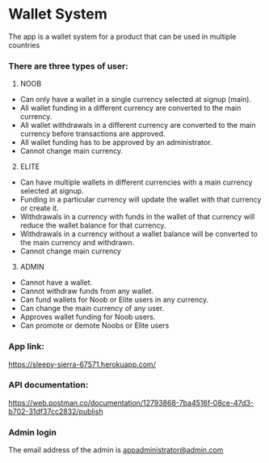 # Wallet System
The app is a wallet system for a product that can be used in multiple countries

### There are three types of user:

1. NOOB
- Can only have a wallet in a single currency selected at signup (main).
- All wallet funding in a different currency are converted to the main currency.
- All wallet withdrawals in a different currency are converted to the main currency before transactions are approved.
- All wallet funding has to be approved by an administrator.
- Cannot change main currency.

2. ELITE
- Can have multiple wallets in different currencies with a main currency selected at signup.
- Funding in a particular currency will update the wallet with that currency or create it.
- Withdrawals in a currency with funds in the wallet of that currency will reduce the wallet balance for that currency.
- Withdrawals in a currency without a wallet balance will be converted to the main currency and withdrawn.
- Cannot change main currency

3. ADMIN
- Cannot have a wallet.
- Cannot withdraw funds from any wallet.
- Can fund wallets for Noob or Elite users in any currency.
- Can change the main currency of any user.
- Approves wallet funding for Noob users.
- Can promote or demote Noobs or Elite users

### App link:
https://sleepy-sierra-67571.herokuapp.com/

### API documentation:
https://web.postman.co/documentation/12793868-7ba4516f-08ce-47d3-b702-31df37cc2832/publish

### Admin login
The email address of the admin is appadministrator@admin.com